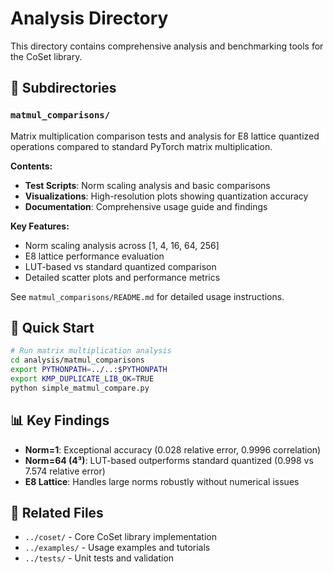 # Analysis Directory

This directory contains comprehensive analysis and benchmarking tools for the CoSet library.

## 📁 Subdirectories

### `matmul_comparisons/`
Matrix multiplication comparison tests and analysis for E8 lattice quantized operations compared to standard PyTorch matrix multiplication.

**Contents:**
- **Test Scripts**: Norm scaling analysis and basic comparisons
- **Visualizations**: High-resolution plots showing quantization accuracy
- **Documentation**: Comprehensive usage guide and findings

**Key Features:**
- Norm scaling analysis across [1, 4, 16, 64, 256]
- E8 lattice performance evaluation
- LUT-based vs standard quantized comparison
- Detailed scatter plots and performance metrics

See `matmul_comparisons/README.md` for detailed usage instructions.

## 🚀 Quick Start

```bash
# Run matrix multiplication analysis
cd analysis/matmul_comparisons
export PYTHONPATH=../..:$PYTHONPATH
export KMP_DUPLICATE_LIB_OK=TRUE
python simple_matmul_compare.py
```

## 📊 Key Findings

- **Norm=1**: Exceptional accuracy (0.028 relative error, 0.9996 correlation)
- **Norm=64 (4³)**: LUT-based outperforms standard quantized (0.998 vs 7.574 relative error)
- **E8 Lattice**: Handles large norms robustly without numerical issues

## 🔗 Related Files

- `../coset/` - Core CoSet library implementation
- `../examples/` - Usage examples and tutorials
- `../tests/` - Unit tests and validation
